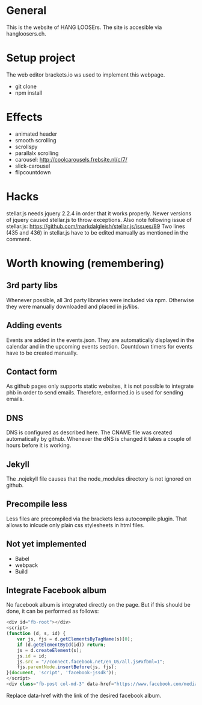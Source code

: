 # General

This is the website of HANG LOOSErs. The site is accesible via hangloosers.ch.

# Setup project

The web editor brackets.io ws used to implement this webpage.

* git clone
* npm install

# Effects

* animated header
* smooth scrolling
* scrollspy
* parallalx scrolling
* carousel: http://coolcarousels.frebsite.nl/c/7/
* slick-carousel
* flipcountdown

# Hacks

stellar.js needs jquery 2.2.4 in order that it works properly. Newer versions of jquery caused stellar.js to throw exceptions. Also note following issue of stellar.js: https://github.com/markdalgleish/stellar.js/issues/89 Two lines (435 and 436) in stellar.js have to be edited manually as mentioned in the comment. 


# Worth knowing (remembering)

## 3rd party libs

Whenever possible, all 3rd party libraries were included via npm. Otherwise they were manually downloaded and placed in js/libs.

## Adding events

Events are added in the events.json. They are automatically displayed in the calendar and in the upcoming events section. Countdown timers for events have to be created manually.

## Contact form

As github pages only supports static websites, it is not possible to integrate phb in order to send emails. Therefore, enformed.io is used for sending emails.

## DNS

DNS is configured as described here. The CNAME file was created automatically by github. Whenever the dNS is changed it takes a couple of hours before it is working.

## Jekyll

The .nojekyll file causes that the node_modules directory is not ignored on github.

## Precompile less

Less files are precompiled via the brackets less autocompile plugin. That allows to inlcude only plain css stylesheets in html files.

## Not yet implemented
	
* Babel
* webpack
* Build

## Integrate Facebook album

No facebook album is integrated directly on the page. But if this should be done, it can be performed as follows:

```javascript
<div id="fb-root"></div>
<script>
(function (d, s, id) {
    var js, fjs = d.getElementsByTagName(s)[0];
    if (d.getElementById(id)) return;
    js = d.createElement(s);
    js.id = id;
    js.src = "//connect.facebook.net/en_US/all.js#xfbml=1";
    fjs.parentNode.insertBefore(js, fjs);
}(document, 'script', 'facebook-jssdk'));
</script>
<div class="fb-post col-md-3" data-href="https://www.facebook.com/media/set/?set=a.1714099655517991.1073741839.1591625684432056&type=1&l=ecc9889222"></div>
```

Replace data-href with the link of the desired facebook album.